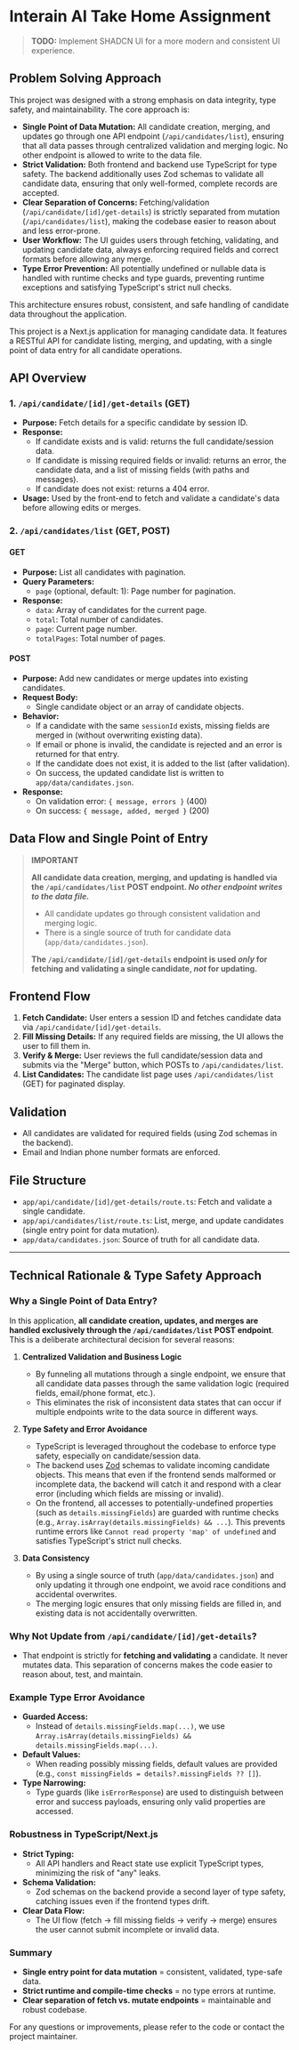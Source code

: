 # Interain AI Take Home Assignment

> **TODO:** Implement SHADCN UI for a more modern and consistent UI experience.

## Problem Solving Approach

This project was designed with a strong emphasis on data integrity, type safety, and maintainability. The core approach is:

- **Single Point of Data Mutation:** All candidate creation, merging, and updates go through one API endpoint (`/api/candidates/list`), ensuring that all data passes through centralized validation and merging logic. No other endpoint is allowed to write to the data file.
- **Strict Validation:** Both frontend and backend use TypeScript for type safety. The backend additionally uses Zod schemas to validate all candidate data, ensuring that only well-formed, complete records are accepted.
- **Clear Separation of Concerns:** Fetching/validation (`/api/candidate/[id]/get-details`) is strictly separated from mutation (`/api/candidates/list`), making the codebase easier to reason about and less error-prone.
- **User Workflow:** The UI guides users through fetching, validating, and updating candidate data, always enforcing required fields and correct formats before allowing any merge.
- **Type Error Prevention:** All potentially undefined or nullable data is handled with runtime checks and type guards, preventing runtime exceptions and satisfying TypeScript's strict null checks.

This architecture ensures robust, consistent, and safe handling of candidate data throughout the application.

This project is a Next.js application for managing candidate data. It features a RESTful API for candidate listing, merging, and updating, with a single point of data entry for all candidate operations.

## API Overview

### 1. `/api/candidate/[id]/get-details` (GET)
- **Purpose:** Fetch details for a specific candidate by session ID.
- **Response:**
  - If candidate exists and is valid: returns the full candidate/session data.
  - If candidate is missing required fields or invalid: returns an error, the candidate data, and a list of missing fields (with paths and messages).
  - If candidate does not exist: returns a 404 error.
- **Usage:** Used by the front-end to fetch and validate a candidate's data before allowing edits or merges.

### 2. `/api/candidates/list` (GET, POST)
#### GET
- **Purpose:** List all candidates with pagination.
- **Query Parameters:**
  - `page` (optional, default: 1): Page number for pagination.
- **Response:**
  - `data`: Array of candidates for the current page.
  - `total`: Total number of candidates.
  - `page`: Current page number.
  - `totalPages`: Total number of pages.

#### POST
- **Purpose:** Add new candidates or merge updates into existing candidates.
- **Request Body:**
  - Single candidate object or an array of candidate objects.
- **Behavior:**
  - If a candidate with the same `sessionId` exists, missing fields are merged in (without overwriting existing data).
  - If email or phone is invalid, the candidate is rejected and an error is returned for that entry.
  - If the candidate does not exist, it is added to the list (after validation).
  - On success, the updated candidate list is written to `app/data/candidates.json`.
- **Response:**
  - On validation error: `{ message, errors }` (400)
  - On success: `{ message, added, merged }` (200)

## Data Flow and Single Point of Entry

> **IMPORTANT**
> 
> **All candidate data creation, merging, and updating is handled via the `/api/candidates/list` POST endpoint. _No other endpoint writes to the data file._**
> 
> - All candidate updates go through consistent validation and merging logic.
> - There is a single source of truth for candidate data (`app/data/candidates.json`).
> 
> **The `/api/candidate/[id]/get-details` endpoint is used _only_ for fetching and validating a single candidate, _not_ for updating.**

## Frontend Flow

1. **Fetch Candidate:** User enters a session ID and fetches candidate data via `/api/candidate/[id]/get-details`.
2. **Fill Missing Details:** If any required fields are missing, the UI allows the user to fill them in.
3. **Verify & Merge:** User reviews the full candidate/session data and submits via the "Merge" button, which POSTs to `/api/candidates/list`.
4. **List Candidates:** The candidate list page uses `/api/candidates/list` (GET) for paginated display.

## Validation
- All candidates are validated for required fields (using Zod schemas in the backend).
- Email and Indian phone number formats are enforced.

## File Structure
- `app/api/candidate/[id]/get-details/route.ts`: Fetch and validate a single candidate.
- `app/api/candidates/list/route.ts`: List, merge, and update candidates (single entry point for data mutation).
- `app/data/candidates.json`: Source of truth for all candidate data.

---

## Technical Rationale & Type Safety Approach

### Why a Single Point of Data Entry?

In this application, **all candidate creation, updates, and merges are handled exclusively through the `/api/candidates/list` POST endpoint**. This is a deliberate architectural decision for several reasons:

1. **Centralized Validation and Business Logic**
   - By funneling all mutations through a single endpoint, we ensure that all candidate data passes through the same validation logic (required fields, email/phone format, etc.).
   - This eliminates the risk of inconsistent data states that can occur if multiple endpoints write to the data source in different ways.

2. **Type Safety and Error Avoidance**
   - TypeScript is leveraged throughout the codebase to enforce type safety, especially on candidate/session data.
   - The backend uses [Zod](https://zod.dev/) schemas to validate incoming candidate objects. This means that even if the frontend sends malformed or incomplete data, the backend will catch it and respond with a clear error (including which fields are missing or invalid).
   - On the frontend, all accesses to potentially-undefined properties (such as `details.missingFields`) are guarded with runtime checks (e.g., `Array.isArray(details.missingFields) && ...`). This prevents runtime errors like `Cannot read property 'map' of undefined` and satisfies TypeScript's strict null checks.

3. **Data Consistency**
   - By using a single source of truth (`app/data/candidates.json`) and only updating it through one endpoint, we avoid race conditions and accidental overwrites.
   - The merging logic ensures that only missing fields are filled in, and existing data is not accidentally overwritten.

### Why Not Update from `/api/candidate/[id]/get-details`?
- That endpoint is strictly for **fetching and validating** a candidate. It never mutates data. This separation of concerns makes the code easier to reason about, test, and maintain.

### Example Type Error Avoidance
- **Guarded Access:**
  - Instead of `details.missingFields.map(...)`, we use `Array.isArray(details.missingFields) && details.missingFields.map(...)`.
- **Default Values:**
  - When reading possibly missing fields, default values are provided (e.g., `const missingFields = details?.missingFields ?? []`).
- **Type Narrowing:**
  - Type guards (like `isErrorResponse`) are used to distinguish between error and success payloads, ensuring only valid properties are accessed.

### Robustness in TypeScript/Next.js
- **Strict Typing:**
  - All API handlers and React state use explicit TypeScript types, minimizing the risk of "any" leaks.
- **Schema Validation:**
  - Zod schemas on the backend provide a second layer of type safety, catching issues even if the frontend types drift.
- **Clear Data Flow:**
  - The UI flow (fetch → fill missing fields → verify → merge) ensures the user cannot submit incomplete or invalid data.

### Summary
- **Single entry point for data mutation** = consistent, validated, type-safe data.
- **Strict runtime and compile-time checks** = no type errors at runtime.
- **Clear separation of fetch vs. mutate endpoints** = maintainable and robust codebase.

For any questions or improvements, please refer to the code or contact the project maintainer.
